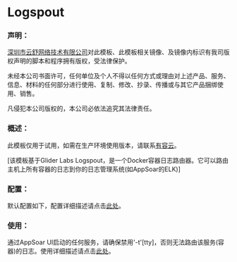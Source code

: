 # Logspout

### 声明：

[深圳市云舒网络技术有限公司](http://www.youruncloud.com)对此模板、此模板相关镜像、及镜像内标识有我司版权声明的脚本和程序拥有版权，受法律保护。

未经本公司书面许可，任何单位及个人不得以任何方式或理由对上述产品、服务、信息、材料的任何部分进行使用、复制、修改、抄录、传播或与其它产品捆绑使用、销售。

凡侵犯本公司版权的，本公司必依法追究其法律责任。

### 概述：

此模板仅用于试用，如需在生产环境使用版本，请联系[有容云](http://www.youruncloud.com)。

[该模板基于Glider Labs Logspout，是一个Docker容器日志路由器。它可以路由主机上所有容器的日志到你的日志管理系统(如AppSoar的ELK)]

### 配置：

默认配置如下，配置详细描述请点击[此处](http://www.youruncloud.com/help/115.html)。

### 使用：

通过AppSoar UI启动的任何服务，请确保禁用'-t'[tty]，否则无法路由该服务(容器)的日志。使用详细描述请点击[此处](http://www.youruncloud.com/help/115.html)。
 
